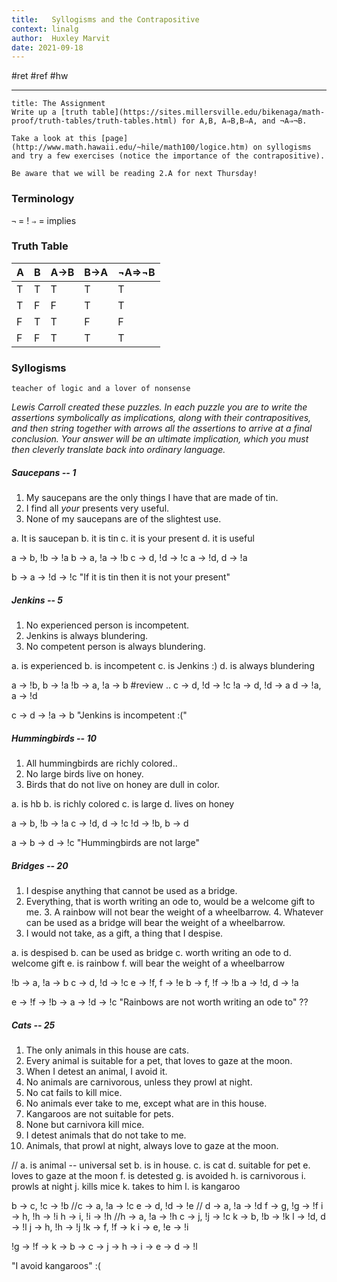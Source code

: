 ```yaml
---
title:   Syllogisms and the Contrapositive
context: linalg
author:  Huxley Marvit
date: 2021-09-18
---
```


#ret #ref #hw

---


```ad-abstract
title: The Assignment
Write up a [truth table](https://sites.millersville.edu/bikenaga/math-proof/truth-tables/truth-tables.html) for A,B, A⇒B,B⇒A, and ¬A⇒¬B.

Take a look at this [page](http://www.math.hawaii.edu/~hile/math100/logice.htm) on syllogisms and try a few exercises (notice the importance of the contrapositive).

Be aware that we will be reading 2.A for next Thursday!
```

### Terminology
`¬` = !
`⇒` = implies

### Truth Table

| A   | B   | A->B | B->A | ¬A⇒¬B |
| --- | --- | ---- | ---- | ----- |
| T   | T   | T    | T    | T     |
| T   | F   | F    | T    | T     |
| F   | T   | T    | F    | F     |
| F   | F   | T    | T    | T     | 


### Syllogisms
```ad-qoute
teacher of logic and a lover of nonsense
```

_Lewis Carroll created these puzzles. In each puzzle you are to write the assertions symbolically as implications, along with their contrapositives, and then string together with arrows all the assertions to arrive at a final conclusion. Your answer will be an ultimate implication, which you must then cleverly translate back into ordinary language._


##### Saucepans  -- 1

1.  My saucepans are the only things I have that are made of tin.  
2. I find all _your_ presents very useful.  
3. None of my saucepans are of the slightest use.

a. It is saucepan
b. it is tin
c. it is your present
d. it is useful

a -> b, !b -> !a
b -> a, !a -> !b
c -> d, !d -> !c
a -> !d, d -> !a

b -> a -> !d -> !c 
"If it is tin then it is not your present"


##### Jenkins -- 5

1.  No experienced person is incompetent.  
2.  Jenkins is always blundering.  
3.  No competent person is always blundering.

a. is experienced 
b. is incompetent
c. is Jenkins :)
d. is always blundering

a -> !b, b -> !a
!b -> a, !a -> b #review ..
c -> d, !d -> !c
!a -> d, !d -> a
d -> !a, a -> !d

c -> d -> !a -> b
"Jenkins is incompetent :("

##### Hummingbirds -- 10

1. All hummingbirds are richly colored..
2. No large birds live on honey.
3. Birds that do not live on honey are dull in color.


a. is hb
b. is richly colored
c. is large
d. lives on honey

a -> b, !b -> !a
c -> !d, d -> !c
!d -> !b, b -> d

a -> b -> d -> !c 
"Hummingbirds are not large"


##### Bridges -- 20

1. I despise anything that cannot be used as a bridge.
2. Everything, that is worth writing an ode to, would be a welcome gift to me. 3. A rainbow will not bear the weight of a wheelbarrow. 4. Whatever can be used as a bridge will bear the weight of a wheelbarrow.
5. I would not take, as a gift, a thing that I despise.


a. is despised
b. can be used as bridge
c. worth writing an ode to
d. welcome gift
e. is rainbow
f. will bear the weight of a wheelbarrow

!b -> a, !a -> b
c -> d, !d -> !c
e -> !f, f -> !e
b -> f, !f -> !b
a -> !d, d -> !a

e -> !f -> !b -> a -> !d -> !c 
"Rainbows are not worth writing an ode to" ??

##### Cats -- 25

1. The only animals in this house are cats.
2. Every animal is suitable for a pet, that loves to gaze at the moon.
3. When I detest an animal, I avoid it.
4. No animals are carnivorous, unless they prowl at night.
5. No cat fails to kill mice.
6. No animals ever take to me, except what are in this house.
7. Kangaroos are not suitable for pets.
8. None but carnivora kill mice.
9. I detest animals that do not take to me.
10. Animals, that prowl at night, always love to gaze at the moon.

// a. is animal -- universal set
b. is in house.
c. is cat
d. suitable for pet
e. loves to gaze at the moon
f. is detested
g. is avoided
h. is carnivorous 
i. prowls at night
j. kills mice
k. takes to him
l. is kangaroo


b -> c, !c -> !b
//c -> a, !a -> !c
e -> d, !d -> !e
// d -> a, !a -> !d
f -> g, !g -> !f
i -> h, !h -> !i
h -> i, !i -> !h
//h -> a, !a -> !h
c -> j, !j -> !c
k -> b, !b -> !k 
l -> !d, d -> !l
j -> h, !h -> !j
!k -> f, !f -> k
i -> e, !e -> !i


!g -> !f -> k -> b -> c -> j -> h -> i -> e -> d -> !l

"I avoid kangaroos" :(


















